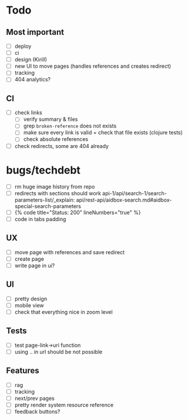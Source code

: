 # Todo

## Most important

- [ ] deploy
- [ ] ci
- [ ] design (Kirill)
- [ ] new UI to move pages (handles references and creates redirect)
- [ ] tracking
- [ ] 404 analytics?

## CI

- [ ] check links
  - [ ] verify summary & files
  - [ ] grep `broken-reference` does not exists
  - [ ] make sure every link is valid = check that file exists (clojure tests)
  - [ ] check absolute references
- [ ] check redirects, some are 404 already

# bugs/techdebt

- [ ] rm huge image history from repo
- [ ] redirects with sections should work api-1/api/search-1/search-parameters-list/\_explain: api/rest-api/aidbox-search.md#aidbox-special-search-parameters
- [ ] {% code title="Status: 200" lineNumbers="true" %}
- [ ] code in tabs padding

## UX

- [ ] move page with references and save redirect
- [ ] create page
- [ ] write page in ui?

## UI

- [ ] pretty design
- [ ] mobile view
- [ ] check that everything nice in zoom level

## Tests

- [ ] test page-link->uri function
- [ ] using .. in url should be not possible

## Features

- [ ] rag
- [ ] tracking
- [ ] next/prev pages
- [ ] pretty render system resource reference
- [ ] feedback buttons?
